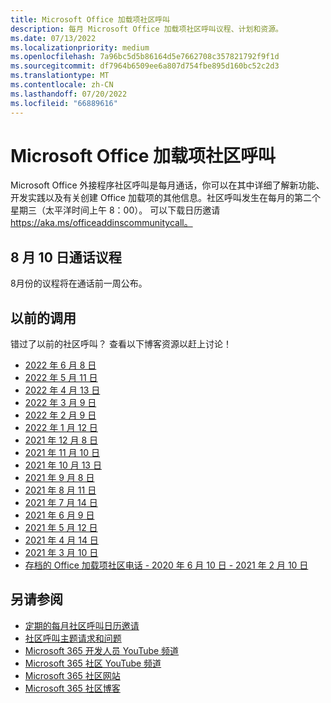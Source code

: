 ```yaml
---
title: Microsoft Office 加载项社区呼叫
description: 每月 Microsoft Office 加载项社区呼叫议程、计划和资源。
ms.date: 07/13/2022
ms.localizationpriority: medium
ms.openlocfilehash: 7a96bc5d5b86164d5e7662708c357821792f9f1d
ms.sourcegitcommit: df7964b6509ee6a807d754fbe895d160bc52c2d3
ms.translationtype: MT
ms.contentlocale: zh-CN
ms.lasthandoff: 07/20/2022
ms.locfileid: "66889616"
---
```

# <a name="microsoft-office-add-ins-community-call"></a>Microsoft Office 加载项社区呼叫

Microsoft Office 外接程序社区呼叫是每月通话，你可以在其中详细了解新功能、开发实践以及有关创建 Office 加载项的其他信息。社区呼叫发生在每月的第二个星期三（太平洋时间上午 8：00）。 可以下载日历邀请 https://aka.ms/officeaddinscommunitycall。

## <a name="agenda-for-august-10th-call"></a>8 月 10 日通话议程

8月份的议程将在通话前一周公布。

## <a name="previous-calls"></a>以前的调用

错过了以前的社区呼叫？ 查看以下博客资源以赶上讨论！

- [2022 年 6 月 8 日](https://pnp.github.io/blog/office-add-ins-community-call/2022-06-08/)
- [2022 年 5 月 11 日](https://pnp.github.io/blog/office-add-ins-community-call/2022-05-11/)
- [2022 年 4 月 13 日](https://pnp.github.io/blog/office-add-ins-community-call/2022-04-13/)
- [2022 年 3 月 9 日](https://pnp.github.io/blog/office-add-ins-community-call/office-add-ins-community-call-march-9-2022/)
- [2022 年 2 月 9 日](https://pnp.github.io/blog/office-add-ins-community-call/office-add-ins-community-call-february-9-2022/)
- [2022 年 1 月 12 日](https://pnp.github.io/blog/office-add-ins-community-call/office-add-ins-community-call-january-12-2022/)
- [2021 年 12 月 8 日](https://pnp.github.io/blog/office-add-ins-community-call/office-add-ins-community-call-december-8-2021/)
- [2021 年 11 月 10 日](https://pnp.github.io/blog/office-add-ins-community-call/office-add-ins-community-call-november-10-2021/)
- [2021 年 10 月 13 日](https://pnp.github.io/blog/office-add-ins-community-call/office-add-ins-community-call-october-13-2021/)
- [2021 年 9 月 8 日](https://pnp.github.io/blog/office-add-ins-community-call/office-add-ins-community-call-september-8-2021/)
- [2021 年 8 月 11 日](https://pnp.github.io/blog/office-add-ins-community-call/office-add-ins-community-call-august-2021/)
- [2021 年 7 月 14 日](https://pnp.github.io/blog/office-add-ins-community-call/office-add-ins-community-call-july-2021/)
- [2021 年 6 月 9 日](https://pnp.github.io/blog/office-add-ins-community-call/office-add-ins-community-call-june-2021/)
- [2021 年 5 月 12 日](https://pnp.github.io/blog/office-add-ins-community-call/office-add-ins-community-call-may-2021/)
- [2021 年 4 月 14 日](https://pnp.github.io/blog/office-add-ins-community-call/office-add-ins-community-call-april-14-2021/)
- [2021 年 3 月 10 日](https://pnp.github.io/blog/office-add-ins-community-call/office-add-ins-community-call-march-10-2021/)
- [存档的 Office 加载项社区电话 - 2020 年 6 月 10 日 - 2021 年 2 月 10 日](https://cdn.graph.office.net/prod/office/Office-Add-ins-Community-Call-Archive.pdf)

## <a name="see-also"></a>另请参阅

- [定期的每月社区呼叫日历邀请](https://aka.ms/officeaddinscommunitycall)
- [社区呼叫主题请求和问题](https://aka.ms/officeaddinsform)
- [Microsoft 365 开发人员 YouTube 频道](https://aka.ms/m365devyoutube)
- [Microsoft 365 社区 YouTube 频道](https://aka.ms/m365pnp/videos)
- [Microsoft 365 社区网站](https://aka.ms/m365pnp/community)
- [Microsoft 365 社区博客](https://aka.ms/m365pnp/community/blog)
